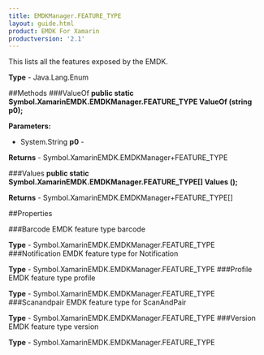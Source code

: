 ```yaml
---
title: EMDKManager.FEATURE_TYPE
layout: guide.html 
product: EMDK For Xamarin 
productversion: '2.1' 
---
```

This lists all the features exposed by the EMDK.

**Type** - Java.Lang.Enum

##Methods
###ValueOf
**public static Symbol.XamarinEMDK.EMDKManager.FEATURE_TYPE ValueOf (string p0);**


        

**Parameters:** 

* System.String **p0** - 
        

**Returns** - Symbol.XamarinEMDK.EMDKManager+FEATURE_TYPE

###Values
**public static Symbol.XamarinEMDK.EMDKManager.FEATURE_TYPE[] Values ();**


        


**Returns** - Symbol.XamarinEMDK.EMDKManager+FEATURE_TYPE[]

##Properties

###Barcode
EMDK feature type barcode

**Type** - Symbol.XamarinEMDK.EMDKManager.FEATURE_TYPE
###Notification
EMDK feature type for Notification

**Type** - Symbol.XamarinEMDK.EMDKManager.FEATURE_TYPE
###Profile
EMDK feature type profile

**Type** - Symbol.XamarinEMDK.EMDKManager.FEATURE_TYPE
###Scanandpair
EMDK feature type for ScanAndPair

**Type** - Symbol.XamarinEMDK.EMDKManager.FEATURE_TYPE
###Version
EMDK feature type version

**Type** - Symbol.XamarinEMDK.EMDKManager.FEATURE_TYPE



